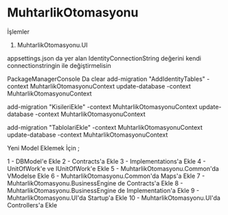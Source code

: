 # MuhtarlikOtomasyonu

İşlemler

1. MuhtarlikOtomasyonu.UI 

appsettings.json da yer alan IdentityConnectionString değerini kendi connectionstringin ile değiştirmelisin


PackageManagerConsole Da
clear
add-migration "AddIdentityTables" -context MuhtarlikOtomasyonuContext
update-database -context MuhtarlikOtomasyonuContext

add-migration "KisileriEkle" -context MuhtarlikOtomasyonuContext
update-database -context MuhtarlikOtomasyonuContext

add-migration "TablolariEkle" -context MuhtarlikOtomasyonuContext
update-database -context MuhtarlikOtomasyonuContext


Yeni Model Eklemek İçin ;

1 - DBModel'e Ekle
2 - Contracts'a Ekle
3 - Implementations'a Ekle
4 - UnitOfWork'e ve IUnitOfWork'e Ekle
5 - MuhtarlikOtomasyonu.Common'da VModelse Ekle
6 - MuhtarlikOtomasyonu.Common'da Maps'a Ekle
7 - MuhtarlikOtomasyonu.BusinessEngine de Contracts'a Ekle
8 - MuhtarlikOtomasyonu.BusinessEngine de Implementation'a Ekle
9 - MuhtarlikOtomasyonu.UI'da Startup'a Ekle
10 - MuhtarlikOtomasyonu.UI'da Controllers'a Ekle

